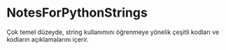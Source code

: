 # NotesForPythonStrings
Çok temel düzeyde, string kullanımını öğrenmeye yönelik çeşitli kodları ve kodların açıklamalarını içerir. 
